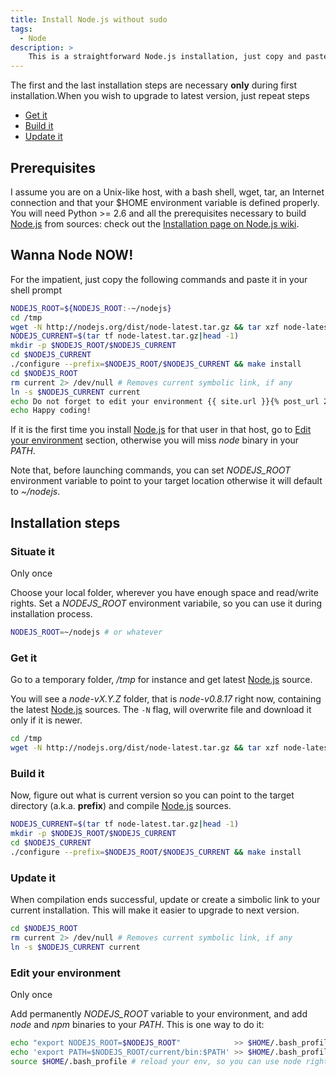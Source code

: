 ```yaml
---
title: Install Node.js without sudo
tags:
  - Node
description: >
    This is a straightforward Node.js installation, just copy and paste the commands in your shell prompt. Root permissions are not required!
---
```


<g14n-alert-warning>The first and the last installation steps are necessary <strong>only</strong> during first installation.When you wish to upgrade to latest version, just repeat steps
</g14n-alert-warning>


* [Get it](#get-it)
* [Build it](#build-it)
* [Update it](#update-it)


## Prerequisites

I assume you are on a Unix-like host, with a bash shell, wget, tar, an Internet connection and that your $HOME environment variable is defined properly. You will need Python >= 2.6 and all the prerequisites necessary to build [Node.js][1] from sources: check out the [Installation page on Node.js wiki](https://github.com/joyent/node/wiki/Installation).

## Wanna Node NOW!

For the impatient, just copy the following commands and paste it in your shell prompt

```bash
NODEJS_ROOT=${NODEJS_ROOT:-~/nodejs}
cd /tmp
wget -N http://nodejs.org/dist/node-latest.tar.gz && tar xzf node-latest.tar.gz
NODEJS_CURRENT=$(tar tf node-latest.tar.gz|head -1)
mkdir -p $NODEJS_ROOT/$NODEJS_CURRENT
cd $NODEJS_CURRENT
./configure --prefix=$NODEJS_ROOT/$NODEJS_CURRENT && make install
cd $NODEJS_ROOT
rm current 2> /dev/null # Removes current symbolic link, if any
ln -s $NODEJS_CURRENT current
echo Do not forget to edit your environment {{ site.url }}{% post_url 2013-01-21-install-nodejs-without-sudo %}#edit-your-environment
echo Happy coding!
```

<div class="alert alert-danger"><p>If it is the first time you install <a href="http://nodejs.org/">Node.js</a> for that user in that host, go to <a href="#edit-your-environment">Edit your environment</a> section, otherwise you will miss <em>node</em> binary in your <em>PATH</em>.</p></div>

Note that, before launching commands, you can set *NODEJS_ROOT* environment variable to point to your target location otherwise it will default to *~/nodejs*.

## Installation steps

### Situate it

<span class="badge">Only once</span>

Choose your local folder, wherever you have enough space and read/write rights. Set a *NODEJS_ROOT* environment variabile, so you can use it during installation process.

```bash
NODEJS_ROOT=~/nodejs # or whatever
```

<a name="#get-it"></a>

### Get it

Go to a temporary folder, */tmp* for instance and get latest [Node.js][1] source.

You will see a *node-vX.Y.Z* folder, that is *node-v0.8.17* right now, containing the latest [Node.js][1] sources. The `-N` flag, will overwrite file and download it only if it is newer.

```bash
cd /tmp
wget -N http://nodejs.org/dist/node-latest.tar.gz && tar xzf node-latest.tar.gz
```

<a name="#build-it"></a>

### Build it

Now, figure out what is current version so you can point to the target directory (a.k.a. **prefix**) and compile [Node.js][1] sources.

```bash
NODEJS_CURRENT=$(tar tf node-latest.tar.gz|head -1)
mkdir -p $NODEJS_ROOT/$NODEJS_CURRENT
cd $NODEJS_CURRENT
./configure --prefix=$NODEJS_ROOT/$NODEJS_CURRENT && make install
```

<a name="#update-it"></a>

### Update it

When compilation ends successful, update or create a simbolic link to your current installation. This will make it easier to upgrade to next version.

```bash
cd $NODEJS_ROOT
rm current 2> /dev/null # Removes current symbolic link, if any
ln -s $NODEJS_CURRENT current
```

### Edit your environment

<span class="badge">Only once</span>

Add permanently *NODEJS_ROOT* variable to your environment, and add *node* and *npm* binaries to your *PATH*. This is one way to do it:

```bash
echo "export NODEJS_ROOT=$NODEJS_ROOT"            >> $HOME/.bash_profile
echo 'export PATH=$NODEJS_ROOT/current/bin:$PATH' >> $HOME/.bash_profile
source $HOME/.bash_profile # reload your env, so you can use node right now
```

[1]: https://nodejs.org/it/ "Node.js"
